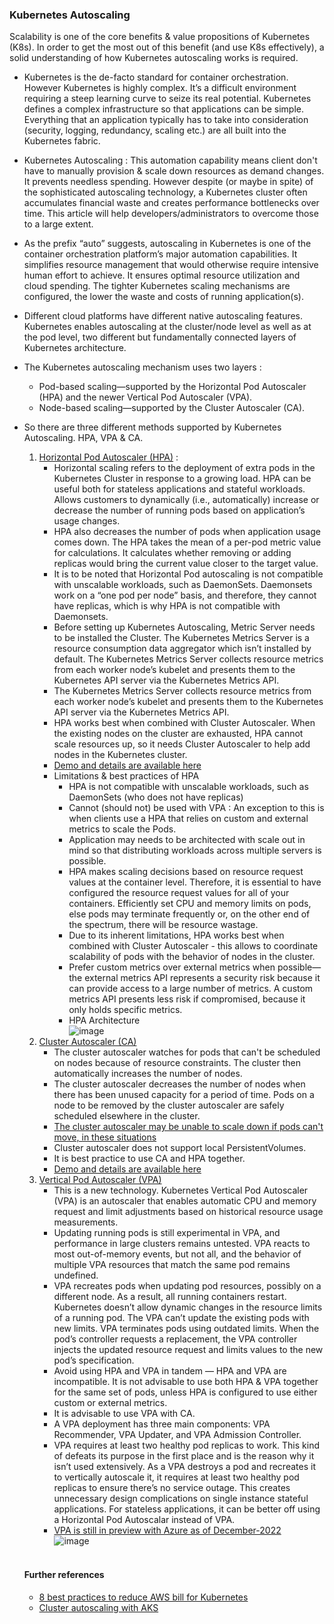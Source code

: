 ### Kubernetes Autoscaling
Scalability is one of the core benefits & value propositions of Kubernetes (K8s). In order to get the most out of this benefit (and use K8s effectively), a solid understanding of how Kubernetes autoscaling works is required.  <br/>
* Kubernetes is the de-facto standard for container orchestration. However Kubernetes is highly complex. It’s a difficult environment requiring a steep learning curve to seize its real potential. Kubernetes defines a complex infrastructure so that applications can be simple. Everything that an application typically has to take into consideration (security, logging, redundancy, scaling etc.) are all built into the Kubernetes fabric. <br/>
* Kubernetes Autoscaling : This automation capability means client don't have to manually provision & scale down resources as demand changes. It prevents needless spending. However despite (or maybe in spite) of the sophisticated autoscaling technology, a Kubernetes cluster often accumulates financial waste and creates performance bottlenecks over time. This article will help developers/administrators to overcome those to a large extent. <br/>
* As the prefix “auto” suggests, autoscaling in Kubernetes is one of the container orchestration platform’s major automation capabilities. It simplifies resource management that would otherwise require intensive human effort to achieve. It ensures optimal resource utilization and cloud spending. The tighter Kubernetes scaling mechanisms are configured, the lower the waste and costs of running application(s).  <br/>
* Different cloud platforms have different native autoscaling features. Kubernetes enables autoscaling at the cluster/node level as well as at the pod level, two different but fundamentally connected layers of Kubernetes architecture. <br/>
* The Kubernetes autoscaling mechanism uses two layers : 
  * Pod-based scaling—supported by the Horizontal Pod Autoscaler (HPA) and the newer Vertical Pod Autoscaler (VPA).<br/>
  * Node-based scaling—supported by the Cluster Autoscaler (CA). <br/>
* So there are three different methods supported by Kubernetes Autoscaling. HPA, VPA & CA. <br/>

   1. [Horizontal Pod Autoscaler (HPA)](https://kubernetes.io/docs/tasks/run-application/horizontal-pod-autoscale/) : <br/>
      * Horizontal scaling refers to the deployment of extra pods in the Kubernetes Cluster in response to a growing load. HPA can be useful both for stateless applications and stateful workloads. Allows customers to dynamically (i.e., automatically) increase or decrease the number of running pods based on application’s usage changes.<br/>
      * HPA also decreases the number of pods when application usage comes down. The HPA takes the mean of a per-pod metric value for calculations. It calculates whether removing or adding replicas would bring the current value closer to the target value. <br/>
      * It is to be noted that Horizontal Pod autoscaling is not compatible with unscalable workloads,  such as DaemonSets. Daemonsets work on a “one pod per node” basis, and therefore, they cannot have replicas, which is why HPA is not compatible with Daemonsets. <br/>
      * Before setting up Kubernetes Autoscaling, Metric Server needs to be installed the Cluster. The Kubernetes Metrics Server is a resource consumption data aggregator which isn’t installed by default. The Kubernetes Metrics Server collects resource metrics from each worker node’s kubelet and presents them to the Kubernetes API server via the Kubernetes Metrics API. <br/>
      * The Kubernetes Metrics Server collects resource metrics from each worker node’s kubelet and presents them to the Kubernetes API server via the Kubernetes Metrics API.<br/>
      * HPA works best when combined with Cluster Autoscaler. When the existing nodes on the cluster are exhausted, HPA cannot scale resources up, so it needs Cluster Autoscaler to help add nodes in the Kubernetes cluster.<br/>
      * [Demo and details are available here](https://github.com/somrajroy/Kubernetes-HPA-minikube)<br/>
      * Limitations & best practices of HPA <br/>
        * HPA is not compatible with unscalable workloads,  such as DaemonSets (who does not have replicas) <br/>
        * Cannot (should not) be used with VPA : An exception to this is when clients use a HPA that relies on custom and external metrics to scale the Pods.<br/>
        * Application may needs to be architected with scale out in mind so that distributing workloads across multiple servers is possible. <br/>
        * HPA makes scaling decisions based on resource request values at the container level. Therefore, it is essential to have configured the resource request values for all of your containers. Efficiently set CPU and memory limits on pods, else pods may terminate frequently or, on the other end of the spectrum, there will be resource wastage. <br/>
        * Due to its inherent limitations, HPA works best when combined with Cluster Autoscaler - this allows to coordinate scalability of pods with the behavior of nodes in the cluster. <br/>
        * Prefer custom metrics over external metrics when possible—the external metrics API represents a security risk because it can provide access to a large number of metrics. A custom metrics API presents less risk if compromised, because it only holds specific metrics.<br/>
        * HPA Architecture <br/>
        ![image](https://user-images.githubusercontent.com/92582005/204138589-9f9ceefd-90ae-41db-8eb3-a1c9d847ff02.png) <br/>
   3. [Cluster Autoscaler (CA)](https://github.com/kubernetes/autoscaler/tree/master/cluster-autoscaler#cluster-autoscaler) <br/>
        * The cluster autoscaler watches for pods that can't be scheduled on nodes because of resource constraints. The cluster then automatically increases the number of nodes.<br/>
        * The cluster autoscaler decreases the number of nodes when there has been unused capacity for a period of time. Pods on a node to be removed by the cluster autoscaler are safely scheduled elsewhere in the cluster.<br/>
        * [The cluster autoscaler may be unable to scale down if pods can't move, in these situations](https://github.com/kubernetes/autoscaler/blob/master/cluster-autoscaler/FAQ.md#what-types-of-pods-can-prevent-ca-from-removing-a-node)<br/>
        * Cluster autoscaler does not support local PersistentVolumes. <br/>
        * It is best practice to use CA and HPA together. <br/>
        * [Demo and details are available here](https://github.com/somrajroy/AWS-EKS-Cluster-Autoscaling)<br/>
   5. [Vertical Pod Autoscaler (VPA)](https://github.com/kubernetes/autoscaler/tree/master/vertical-pod-autoscaler)<br/>
        * This is a new technology. Kubernetes Vertical Pod Autoscaler (VPA) is an autoscaler that enables automatic CPU and memory request and limit adjustments based on historical resource usage measurements. <br/>
        * Updating running pods is still experimental in VPA, and performance in large clusters remains untested. VPA reacts to most out-of-memory events, but not all, and the behavior of multiple VPA resources that match the same pod remains undefined. <br/>
        * VPA recreates pods when updating pod resources, possibly on a different node. As a result, all running containers restart. Kubernetes doesn’t allow dynamic changes in the resource limits of a running pod. The VPA can’t update the existing pods with new limits. VPA terminates pods using outdated limits. When the pod’s controller requests a replacement, the VPA controller injects the updated resource request and limits values to the new pod’s specification.<br/>
        * Avoid using HPA and VPA in tandem — HPA and VPA are incompatible. It is not advisable to use both HPA & VPA together for the same set of pods, unless HPA is configured to use either custom or external metrics.<br/>
        * It is advisable to use VPA with CA.<br/>
        * A VPA deployment has three main components: VPA Recommender, VPA Updater, and VPA Admission Controller. <br/>
        * VPA requires at least two healthy pod replicas to work. This kind of defeats its purpose in the first place and is the reason why it isn’t used extensively. As a VPA destroys a pod and recreates it to vertically autoscale it, it requires at least two healthy pod replicas to ensure there’s no service outage. This creates unnecessary design complications on single instance stateful applications. For stateless applications, it can be better off using a Horizontal Pod Autoscalar instead of VPA.<br/>
        * [VPA is still in preview with Azure as of December-2022](https://learn.microsoft.com/en-us/azure/aks/vertical-pod-autoscaler)<br/>
        ![image](https://user-images.githubusercontent.com/92582005/204138533-83b7007c-30e1-4dd2-b1d3-e35458a49689.png) <br/><br/>
        
   #### Further references <br/>
     * [8 best practices to reduce AWS bill for Kubernetes](https://cast.ai/blog/8-best-practices-to-reduce-your-aws-bill-for-kubernetes/)<br/>
     * [Cluster autoscaling with AKS](https://learn.microsoft.com/en-us/training/modules/aks-cluster-autoscaling/)<br/>
